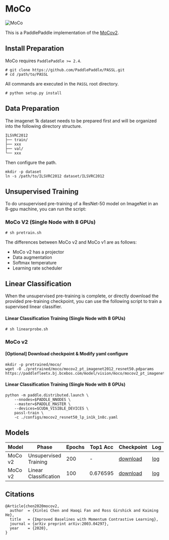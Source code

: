 # MoCo
![MoCo](https://user-images.githubusercontent.com/11435359/71603927-0ca98d00-2b14-11ea-9fd8-10d984a2de45.png)

This is a PaddlePaddle implementation of the 
[MoCov2](https://arxiv.org/abs/2003.04297).


## Install Preparation

MoCo requires `PaddlePaddle >= 2.4`.
```shell
# git clone https://github.com/PaddlePaddle/PASSL.git
# cd /path/to/PASSL
```

All commands are executed in the `PASSL` root directory.

```shell
# python setup.py install
```

## Data Preparation

The imagenet 1k dataset needs to be prepared first and will be organized into the following directory structure.

```shell
ILSVRC2012
├── train/
├── xxx
├── val/
└── xxx
```

Then configure the path.

```shell
mkdir -p dataset
ln -s /path/to/ILSVRC2012 dataset/ILSVRC2012
```

## Unsupervised Training

To do unsupervised pre-training of a ResNet-50 model on ImageNet in an 8-gpu machine, you can run the script: 

### MoCo V2 (Single Node with 8 GPUs)
```shell
# sh pretrain.sh
```

The differences between MoCo v2 and MoCo v1 are as follows:
* MoCo v2 has a projector
* Data augmentation
* Softmax temperature
* Learning rate scheduler

## Linear Classification

When the unsupervised pre-training is complete, or directly download the provided pre-training checkpoint, you can use the following script to train a supervised linear classifier.

#### Linear Classification Training (Single Node with 8 GPUs)

```shell
# sh linearprobe.sh
```

### MoCo v2

#### [Optional] Download checkpoint & Modify yaml  configure
```shell
mkdir -p pretrained/moco/
wget -O ./pretrained/moco/mocov2_pt_imagenet2012_resnet50.pdparams https://paddlefleetx.bj.bcebos.com/model/vision/moco/mocov2_pt_imagenet2012_resnet50.pdparams
```

#### Linear Classification Training (Single Node with 8 GPUs)

```shell
python -m paddle.distributed.launch \
    --nnodes=$PADDLE_NNODES \
    --master=$PADDLE_MASTER \
    --devices=$CUDA_VISIBLE_DEVICES \
    passl-train \
    -c ./configs/mocov2_resnet50_lp_in1k_1n8c.yaml
```

## Models

| Model   | Phase                 | Epochs | Top1 Acc | Checkpoint                                                   | Log                                                          |
| ------- | --------------------- | ------ | -------- | ------------------------------------------------------------ | ------------------------------------------------------------ |
| MoCo v2 | Unsupervised Training | 200    | -        | [download](https://paddlefleetx.bj.bcebos.com/model/vision/moco/mocov2_pt_imagenet2012_resnet50.pdparams) | [log](https://paddlefleetx.bj.bcebos.com/model/vision/moco/mocov2_pt_imagenet2012_resnet50.log) |
| MoCo v2 | Linear Classification | 100    | 0.676595 | [download](https://paddlefleetx.bj.bcebos.com/model/vision/moco/mocov2_lincls_imagenet2012_resnet50.pdparams) | [log](https://paddlefleetx.bj.bcebos.com/model/vision/moco/mocov2_lincls_imagenet2012_resnet50.log) |


## Citations

```
@Article{chen2020mocov2,
  author  = {Xinlei Chen and Haoqi Fan and Ross Girshick and Kaiming He},
  title   = {Improved Baselines with Momentum Contrastive Learning},
  journal = {arXiv preprint arXiv:2003.04297},
  year    = {2020},
}
```
